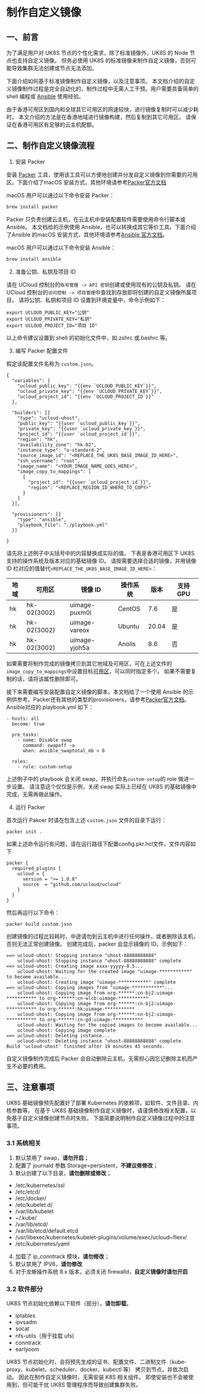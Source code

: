 # 制作自定义镜像

## 一、前言

为了满足用户对 UK8S 节点的个性化需求，除了标准镜像外，UK8S 的 Node 节点也支持自定义镜像。
但务必使用 UK8S 的标准镜像来制作自定义镜像，否则可能导致集群无法创建或节点无法添加。

下面介绍如何基于标准镜像制作自定义镜像，以及注意事项。
本文档介绍的自定义镜像制作过程是完全自动化的，制作过程中无需人工干预。用户需要具备简单的
shell 编程或 [Ansible][2] 使用经验。

由于香港可用区到国内和全球其它可用区的网速较快，进行镜像复制时可以减少耗时。
本文介绍的方法是在香港地域进行镜像构建，然后复制到其它可用区。
请保证在香港可用区有足够的云主机配额。

## 二、制作自定义镜像流程

1. 安装 Packer

安装 [Packer][1]
工具，使用该工具可以方便地创建并分发自定义镜像到你需要的可用区。下面介绍了macOS 安装方式，其他环境请参考[Packer官方文档](https://developer.hashicorp.com/packer/downloads?product_intent=packer)

macOS 用户可以通过以下命令安装 Packer：

```bash
brew install packer
```

Packer 只负责创建云主机，在云主机中安装配置软件需要使用命令行脚本或 Ansible。
本文档给的示例使用 Ansible，也可以转换成其它等价工具。下面介绍了Ansible 的macOS 安装方式，其他环境请参考[Ansible 官方文档](https://docs.ansible.com/ansible/latest/installation_guide/intro_installation.html#managed-node-requirements)。

macOS 用户可以通过以下命令安装 Ansible：

```bash
brew install ansible
```

2. 准备公钥、私钥及项目 ID

请在 UCloud 控制台的`账号管理 -> API 密钥`创建或使用现有的公钥及私钥。
请在 UCloud 控制台的`访问控制 -> 项目管理`中查找到存放即将创建的自定义镜像所属项目。
请将公钥、私钥和项目 ID 设置到环境变量中，命令示例如下：

    export UCLOUD_PUBLIC_KEY="公钥"
    export UCLOUD_PRIVATE_KEY="私钥"
    export UCLOUD_PROJECT_ID="项目 ID"

以上命令建议设置到 shell 的初始化文件中，如.zshrc 或.bashrc 等。

3. 编写 Packer 配置文件

假定该配置文件名称为 `custom.json`。

    {
      "variables": {
        "ucloud_public_key": "{{env `UCLOUD_PUBLIC_KEY`}}",
        "ucloud_private_key": "{{env `UCLOUD_PRIVATE_KEY`}}",
        "ucloud_project_id": "{{env `UCLOUD_PROJECT_ID`}}"
      },

      "builders": [{
        "type": "ucloud-uhost",
        "public_key": "{{user `ucloud_public_key`}}",
        "private_key": "{{user `ucloud_private_key`}}",
        "project_id": "{{user `ucloud_project_id`}}",
        "region": "hk",
        "availability_zone": "hk-02",
        "instance_type": "o-standard-2",
        "source_image_id": "<REPLACE_THE_UK8S_BASE_IMAGE_ID_HERE>",
        "ssh_username": "root",
        "image_name": "<YOUR_IMAGE_NAME_GOES_HERE>",
        "image_copy_to_mappings": [
          {
            "project_id": "{{user `ucloud_project_id`}}",
            "region": "<REPLACE_REGION_ID_WHERE_TO_COPY>"
          }
        ]
      }],

      "provisioners": [{
        "type": "ansible",
        "playbook_file": "./playbook.yml"
      }]

    }

请先将上述例子中尖括号中的内容替换成实际的值。
下表是香港可用区下 UK8S 支持的操作系统及版本对应的基础镜像 ID。
请按需要选择合适的镜像，并用镜像 ID 栏对应的值替代`<REPLACE_THE_UK8S_BASE_IMAGE_ID_HERE>`：

| 地域         | 可用区                 | 镜像 ID         | 操作系统      | 版本  | 支持 GPU  |
| ------------ | ---------------------- | --------------- | ------------- | ----- | --------- |
| hk           | hk-02(3002)            | uimage-puxm0l   | CentOS        | 7.6   | 是        |
| hk           | hk-02(3002)            | uimage-vareox   | Ubuntu        | 20.04 | 是        |
| hk           | hk-02(3002)            | uimage-yjoh5a   | Anolis        | 8.6   | 否        |


如果需要将制作完成的镜像拷贝到其它地域及可用区，可在上述文件的`image_copy_to_mappings`中设置目标[可用区](https://docs.ucloud.cn/api/summary/regionlist)，可以同时指定多个。
如果不需要复制的话，请将该属性删除即可。

接下来需要编写安装配置自定义镜像的脚本。本文档给了一个使用 Ansible 的示例供参考。Packer还有其他的类型的provisioners，请参考[Packer官方文档](https://developer.hashicorp.com/packer/docs/provisioners)。Ansible对应的 playbook.yml 如下：

    - hosts: all
      become: true

      pre_tasks:
        - name: Disable swap
          command: swapoff -a
          when: ansible_swaptotal_mb > 0

      roles:
        - role: custom-setup

上述例子中的 playbook 会关闭 swap，并执行命名`custom-setup`的 role 做进一步设置。
请注意这个仅仅是示例，关闭 swap 实际上已经在 UK8S 的基础镜像中完成，无需再做此操作。

4. 运行 Packer

首次运行 Pakcer 时请在包含上述 `custom.json` 文件的目录下运行：

    packer init .

如果上述命令运行有问题，请在运行路径下配置config.pkr.hcl文件，文件内容如下

    packer {
      required_plugins {
        ucloud = {
          version = ">= 1.0.8"
          source  = "github.com/ucloud/ucloud"
        }
      }
    }

然后再运行以下命令：

    packer build custom.json

创建镜像的过程比较耗时，中途请勿到云主机中进行任何操作，或者删除该主机，否则无法正常创建镜像。
创建完成后，packer 会显示镜像的 ID。示例如下：


    ==> ucloud-uhost: Stopping instance "uhost-88888888888"
        ucloud-uhost: Stopping instance "uhost-88888888888" complete
    ==> ucloud-uhost: Creating image xxxx-yyyyy-8.5...
        ucloud-uhost: Waiting for the created image "uimage-***********" to become available...
        ucloud-uhost: Creating image "uimage-***********" complete
    ==> ucloud-uhost: Copying images from "uimage-***********"...
        ucloud-uhost: Copying image from org-******:cn-bj2:uimage-*********** to org-******:cn-wlcb:uimage-***********
        ucloud-uhost: Copying image from org-******:cn-bj2:uimage-*********** to org-******:hk:uimage-***********
        ucloud-uhost: Copying image from org-******:cn-bj2:uimage-*********** to org-******:cn-gd:uimage-***********
        ucloud-uhost: Waiting for the copied images to become available...
        ucloud-uhost: Copying image complete
    ==> ucloud-uhost: Deleting instance...
        ucloud-uhost: Deleting instance "uhost-88888888888" complete
    Build 'ucloud-uhost' finished after 19 minutes 43 seconds.

自定义镜像制作完成后 Packer 会自动删除云主机，无需担心因忘记删除主机而产生不必要的费用。

## 三、注意事项

UK8S 基础镜像预先配置好了部署 Kubernetes 的依赖项，如软件、文件目录、内核参数等。
在基于 UK8S 基础镜像制作自定义镜像时，请谨慎修改相关配置，以免基于自定义镜像创建节点时失败。
下面简要说明制作自定义镜像过程中的注意事项。

### 3.1 系统相关

1. 默认禁用了 swap，**请勿开启**；
2. 配置了 journald 参数 Storage=persistent，**不建议修修改**；
3. 默认创建了以下目录，**请勿删除或修改**；

- /etc/kubernetes/ssl
- /etc/etcd/
- /etc/docker/
- /etc/kubelet.d/
- /var/lib/kubelet
- ~/.kube/
- /var/lib/etcd/
- /var/lib/etcd/default.etcd
- /usr/libexec/kubernetes/kubelet-plugins/volume/exec/ucloud~flexv/
- /etc/kubernetes/yaml

4. 加载了 ip_conntrack 模块，**请勿修改**；
5. 默认禁用了 IPV6，**请勿修改**
6. 对于龙蜥操作系统 8.x 版本，必须关闭 firewalld，**自定义镜像时请勿开启**

### 3.2 软件部分

UK8S 节点初始化依赖以下软件（部分），**请勿卸载**。
- iptables
- ipvsadm
- socat
- nfs-utils（用于挂载 ufs)
- conntrack
- earlyoom

UK8S 节点初始化时，会将预先生成的证书、配置文件、二进制文件（kube-proxy、kubelet、scheduler、docker、kubectl 等）
拷贝到节点，并依次启动。 因此在制作自定义镜像时，无需安装 K8S 相关组件。
即使安装也不会被使用到，但可能干扰 UK8S 管理程序而导致创建集群失败。

[1]: https://packer.io
[2]: https://www.ansible.com
